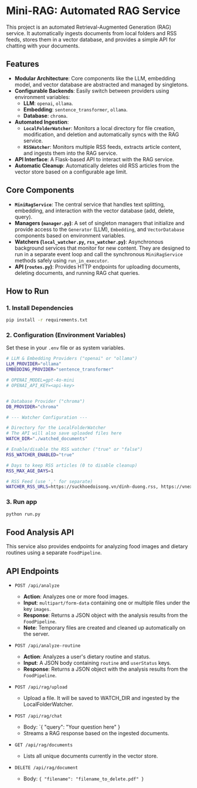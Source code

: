 # Mini-RAG: Automated RAG Service

This project is an automated Retrieval-Augmented Generation (RAG) service. It automatically ingests documents from local folders and RSS feeds, stores them in a vector database, and provides a simple API for chatting with your documents.

## Features

- **Modular Architecture**: Core components like the LLM, embedding model, and vector database are abstracted and managed by singletons.
- **Configurable Backends**: Easily switch between providers using environment variables:
  - **LLM**: `openai`, `ollama`.
  - **Embedding**: `sentence_transformer`, `ollama`.
  - **Database**: `chroma`.
- **Automated Ingestion**:
  - **`LocalFolderWatcher`**: Monitors a local directory for file creation, modification, and deletion and automatically syncs with the RAG service.
  - **`RSSWatcher`**: Monitors multiple RSS feeds, extracts article content, and ingests them into the RAG service.
- **API Interface**: A Flask-based API to interact with the RAG service.
- **Automatic Cleanup**: Automatically deletes old RSS articles from the vector store based on a configurable age limit.

## Core Components

- **`MiniRagService`**: The central service that handles text splitting, embedding, and interaction with the vector database (add, delete, query).
- **Managers (`manager.py`)**: A set of singleton managers that initialize and provide access to the `Generator` (LLM), `Embedding`, and `VectorDatabase` components based on environment variables.
- **Watchers (`local_watcher.py`, `rss_watcher.py`)**: Asynchronous background services that monitor for new content. They are designed to run in a separate event loop and call the synchronous `MiniRagService` methods safely using `run_in_executor`.
- **API (`routes.py`)**: Provides HTTP endpoints for uploading documents, deleting documents, and running RAG chat queries.

## How to Run

### 1. Install Dependencies

```bash
pip install -r requirements.txt
```

### 2. Configuration (Environment Variables)

Set these in your `.env` file or as system variables.

```bash
# LLM & Embedding Providers ("openai" or "ollama")
LLM_PROVIDER="ollama"
EMBEDDING_PROVIDER="sentence_transformer"

# OPENAI_MODEL=gpt-4o-mini
# OPENAI_API_KEY=<api-key>


# Database Provider ("chroma")
DB_PROVIDER="chroma"

# --- Watcher Configuration ---

# Directory for the LocalFolderWatcher
# The API will also save uploaded files here
WATCH_DIR="./watched_documents"

# Enable/disable the RSS watcher ("true" or "false")
RSS_WATCHER_ENABLED="true"

# Days to keep RSS articles (0 to disable cleanup)
RSS_MAX_AGE_DAYS=1

# RSS Feed (use ',' for separate)
WATCHER_RSS_URLS=https://suckhoedoisong.vn/dinh-duong.rss, https://vnexpress.net/rss/suc-khoe.rss
```

### 3. Run app

```bash
python run.py
```

## Food Analysis API

This service also provides endpoints for analyzing food images and dietary routines using a separate `FoodPipeline`.

## API Endpoints

- `POST /api/analyze`
  - **Action**: Analyzes one or more food images.
  - **Input**: `multipart/form-data` containing one or multiple files under the key `images`.
  - **Response**: Returns a JSON object with the analysis results from the `FoodPipeline`.
  - **Note**: Temporary files are created and cleaned up automatically on the server.

- `POST /api/analyze-routine`
  - **Action**: Analyzes a user's dietary routine and status.
  - **Input**: A JSON body containing `routine` and `userStatus` keys.
  - **Response**: Returns a JSON object with the analysis results from the `FoodPipeline`.

- `POST /api/rag/upload`
  - Upload a file. It will be saved to WATCH_DIR and ingested by the LocalFolderWatcher.

- `POST /api/rag/chat`
  - Body: `{ "query": "Your question here" }
  - Streams a RAG response based on the ingested documents.

- `GET /api/rag/documents`
  - Lists all unique documents currently in the vector store.

- `DELETE /api/rag/document`
  - Body: `{ "filename": "filename_to_delete.pdf" }`
